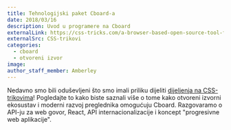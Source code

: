```yaml
---
title: Tehnologijski paket Cboard-a
date: 2018/03/16
description: Uvod u programere na Cboard
externalLink: https://css-tricks.com/a-browser-based-open-source-tool-for-alternative-communication/
externalSrc: CSS-trikovi
categories:
  - cboard
  - otvoreni izvor
image:
author_staff_member: Amberley
---
```


Nedavno smo bili oduševljeni što smo imali priliku dijeliti [dijeljenja na CSS-trikovima](https://css-tricks.com/a-browser-based-open-source-tool-for-alternative-communication/)! Pogledajte to kako biste saznali više o tome kako otvoreni izvorni ekosustav i moderni razvoj preglednika omogućuju Cboard. Razgovaramo o API-ju za web govor, React, API internacionalizacije i koncept "progresivne web aplikacije".
